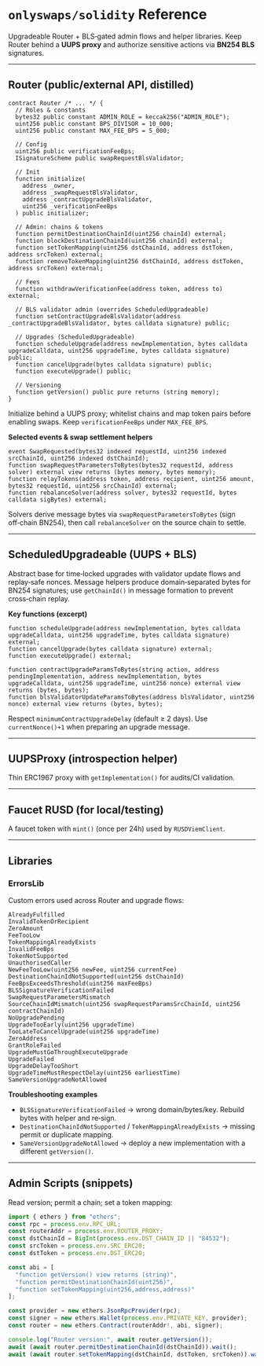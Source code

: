 # `onlyswaps/solidity` Reference

Upgradeable Router + BLS‑gated admin flows and helper libraries. Keep Router behind a **UUPS proxy** and authorize sensitive actions via **BN254 BLS** signatures.

---

## Router (public/external API, distilled)

~~~solidity
contract Router /* ... */ {
  // Roles & constants
  bytes32 public constant ADMIN_ROLE = keccak256("ADMIN_ROLE");
  uint256 public constant BPS_DIVISOR = 10_000;
  uint256 public constant MAX_FEE_BPS = 5_000;

  // Config
  uint256 public verificationFeeBps;
  ISignatureScheme public swapRequestBlsValidator;

  // Init
  function initialize(
    address _owner,
    address _swapRequestBlsValidator,
    address _contractUpgradeBlsValidator,
    uint256 _verificationFeeBps
  ) public initializer;

  // Admin: chains & tokens
  function permitDestinationChainId(uint256 chainId) external;
  function blockDestinationChainId(uint256 chainId) external;
  function setTokenMapping(uint256 dstChainId, address dstToken, address srcToken) external;
  function removeTokenMapping(uint256 dstChainId, address dstToken, address srcToken) external;

  // Fees
  function withdrawVerificationFee(address token, address to) external;

  // BLS validator admin (overrides ScheduledUpgradeable)
  function setContractUpgradeBlsValidator(address _contractUpgradeBlsValidator, bytes calldata signature) public;

  // Upgrades (ScheduledUpgradeable)
  function scheduleUpgrade(address newImplementation, bytes calldata upgradeCalldata, uint256 upgradeTime, bytes calldata signature) public;
  function cancelUpgrade(bytes calldata signature) public;
  function executeUpgrade() public;

  // Versioning
  function getVersion() public pure returns (string memory);
}
~~~

Initialize behind a UUPS proxy; whitelist chains and map token pairs before enabling swaps. Keep `verificationFeeBps` under `MAX_FEE_BPS`. 

**Selected events & swap settlement helpers**

~~~solidity
event SwapRequested(bytes32 indexed requestId, uint256 indexed srcChainId, uint256 indexed dstChainId);
function swapRequestParametersToBytes(bytes32 requestId, address solver) external view returns (bytes memory, bytes memory);
function relayTokens(address token, address recipient, uint256 amount, bytes32 requestId, uint256 srcChainId) external;
function rebalanceSolver(address solver, bytes32 requestId, bytes calldata sigBytes) external;
~~~

Solvers derive message bytes via `swapRequestParametersToBytes` (sign off‑chain BN254), then call `rebalanceSolver` on the source chain to settle. 

---

## ScheduledUpgradeable (UUPS + BLS)

Abstract base for time‑locked upgrades with validator update flows and replay‑safe nonces. Message helpers produce domain‑separated bytes for BN254 signatures; use `getChainId()` in message formation to prevent cross‑chain replay. 

**Key functions (excerpt)**

~~~solidity
function scheduleUpgrade(address newImplementation, bytes calldata upgradeCalldata, uint256 upgradeTime, bytes calldata signature) external;
function cancelUpgrade(bytes calldata signature) external;
function executeUpgrade() external;

function contractUpgradeParamsToBytes(string action, address pendingImplementation, address newImplementation, bytes upgradeCalldata, uint256 upgradeTime, uint256 nonce) external view returns (bytes, bytes);
function blsValidatorUpdateParamsToBytes(address blsValidator, uint256 nonce) external view returns (bytes, bytes);
~~~

Respect `minimumContractUpgradeDelay` (default ≥ 2 days). Use `currentNonce()+1` when preparing an upgrade message. 

---

## UUPSProxy (introspection helper)

Thin ERC1967 proxy with `getImplementation()` for audits/CI validation. 

---

## Faucet RUSD (for local/testing)

A faucet token with `mint()` (once per 24h) used by `RUSDViemClient`. 

---

## Libraries

### ErrorsLib

Custom errors used across Router and upgrade flows:

```
AlreadyFulfilled
InvalidTokenOrRecipient
ZeroAmount
FeeTooLow
TokenMappingAlreadyExists
InvalidFeeBps
TokenNotSupported
UnauthorisedCaller
NewFeeTooLow(uint256 newFee, uint256 currentFee)
DestinationChainIdNotSupported(uint256 dstChainId)
FeeBpsExceedsThreshold(uint256 maxFeeBps)
BLSSignatureVerificationFailed
SwapRequestParametersMismatch
SourceChainIdMismatch(uint256 swapRequestParamsSrcChainId, uint256 contractChainId)
NoUpgradePending
UpgradeTooEarly(uint256 upgradeTime)
TooLateToCancelUpgrade(uint256 upgradeTime)
ZeroAddress
GrantRoleFailed
UpgradeMustGoThroughExecuteUpgrade
UpgradeFailed
UpgradeDelayTooShort
UpgradeTimeMustRespectDelay(uint256 earliestTime)
SameVersionUpgradeNotAllowed
```



**Troubleshooting examples**

* `BLSSignatureVerificationFailed` → wrong domain/bytes/key. Rebuild bytes with helper and re‑sign.
* `DestinationChainIdNotSupported` / `TokenMappingAlreadyExists` → missing permit or duplicate mapping.
* `SameVersionUpgradeNotAllowed` → deploy a new implementation with a different `getVersion()`. 

---

## Admin Scripts (snippets)

Read version; permit a chain; set a token mapping:

~~~js
import { ethers } from "ethers";
const rpc = process.env.RPC_URL;
const routerAddr = process.env.ROUTER_PROXY;
const dstChainId = BigInt(process.env.DST_CHAIN_ID || "84532");
const srcToken = process.env.SRC_ERC20;
const dstToken = process.env.DST_ERC20;

const abi = [
  "function getVersion() view returns (string)",
  "function permitDestinationChainId(uint256)",
  "function setTokenMapping(uint256,address,address)"
];

const provider = new ethers.JsonRpcProvider(rpc);
const signer = new ethers.Wallet(process.env.PRIVATE_KEY, provider);
const router = new ethers.Contract(routerAddr!, abi, signer);

console.log("Router version:", await router.getVersion());
await (await router.permitDestinationChainId(dstChainId)).wait();
await (await router.setTokenMapping(dstChainId, dstToken, srcToken)).wait();
~~~

